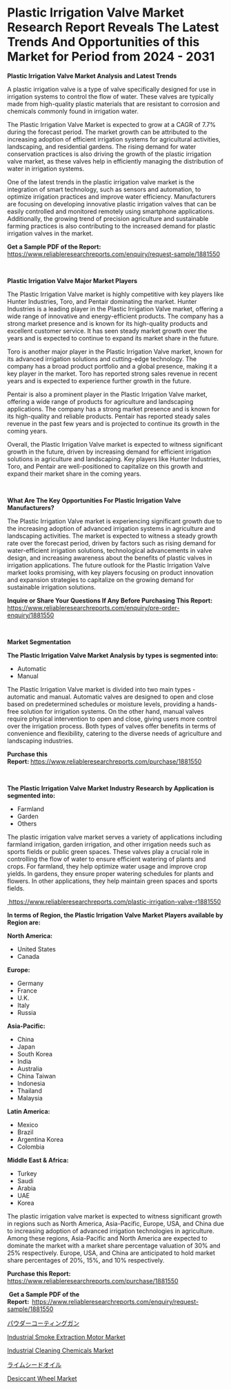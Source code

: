 <p><h1>Plastic Irrigation Valve Market Research Report Reveals The Latest Trends And Opportunities of this Market for Period from 2024 - 2031</h1></p><p><strong>Plastic Irrigation Valve Market Analysis and Latest Trends</strong></p>
<p><p>A plastic irrigation valve is a type of valve specifically designed for use in irrigation systems to control the flow of water. These valves are typically made from high-quality plastic materials that are resistant to corrosion and chemicals commonly found in irrigation water.</p><p>The Plastic Irrigation Valve Market is expected to grow at a CAGR of 7.7% during the forecast period. The market growth can be attributed to the increasing adoption of efficient irrigation systems for agricultural activities, landscaping, and residential gardens. The rising demand for water conservation practices is also driving the growth of the plastic irrigation valve market, as these valves help in efficiently managing the distribution of water in irrigation systems.</p><p>One of the latest trends in the plastic irrigation valve market is the integration of smart technology, such as sensors and automation, to optimize irrigation practices and improve water efficiency. Manufacturers are focusing on developing innovative plastic irrigation valves that can be easily controlled and monitored remotely using smartphone applications. Additionally, the growing trend of precision agriculture and sustainable farming practices is also contributing to the increased demand for plastic irrigation valves in the market.</p></p>
<p><strong>Get a Sample PDF of the Report:&nbsp;</strong> <a href="https://www.reliableresearchreports.com/enquiry/request-sample/1881550">https://www.reliableresearchreports.com/enquiry/request-sample/1881550</a></p>
<p>&nbsp;</p>
<p><strong>Plastic Irrigation Valve Major Market Players</strong></p>
<p><p>The Plastic Irrigation Valve market is highly competitive with key players like Hunter Industries, Toro, and Pentair dominating the market. Hunter Industries is a leading player in the Plastic Irrigation Valve market, offering a wide range of innovative and energy-efficient products. The company has a strong market presence and is known for its high-quality products and excellent customer service. It has seen steady market growth over the years and is expected to continue to expand its market share in the future.</p><p>Toro is another major player in the Plastic Irrigation Valve market, known for its advanced irrigation solutions and cutting-edge technology. The company has a broad product portfolio and a global presence, making it a key player in the market. Toro has reported strong sales revenue in recent years and is expected to experience further growth in the future.</p><p>Pentair is also a prominent player in the Plastic Irrigation Valve market, offering a wide range of products for agriculture and landscaping applications. The company has a strong market presence and is known for its high-quality and reliable products. Pentair has reported steady sales revenue in the past few years and is projected to continue its growth in the coming years.</p><p>Overall, the Plastic Irrigation Valve market is expected to witness significant growth in the future, driven by increasing demand for efficient irrigation solutions in agriculture and landscaping. Key players like Hunter Industries, Toro, and Pentair are well-positioned to capitalize on this growth and expand their market share in the coming years.</p></p>
<p>&nbsp;</p>
<p><strong>What Are The Key Opportunities For Plastic Irrigation Valve Manufacturers?</strong></p>
<p><p>The Plastic Irrigation Valve market is experiencing significant growth due to the increasing adoption of advanced irrigation systems in agriculture and landscaping activities. The market is expected to witness a steady growth rate over the forecast period, driven by factors such as rising demand for water-efficient irrigation solutions, technological advancements in valve design, and increasing awareness about the benefits of plastic valves in irrigation applications. The future outlook for the Plastic Irrigation Valve market looks promising, with key players focusing on product innovation and expansion strategies to capitalize on the growing demand for sustainable irrigation solutions.</p></p>
<p><strong>Inquire or Share Your Questions If Any Before Purchasing This Report:</strong> <a href="https://www.reliableresearchreports.com/enquiry/pre-order-enquiry/1881550">https://www.reliableresearchreports.com/enquiry/pre-order-enquiry/1881550</a></p>
<p>&nbsp;</p>
<p><strong>Market Segmentation</strong></p>
<p><strong>The Plastic Irrigation Valve Market Analysis by types is segmented into:</strong></p>
<p><ul><li>Automatic</li><li>Manual</li></ul></p>
<p><p>The Plastic Irrigation Valve market is divided into two main types - automatic and manual. Automatic valves are designed to open and close based on predetermined schedules or moisture levels, providing a hands-free solution for irrigation systems. On the other hand, manual valves require physical intervention to open and close, giving users more control over the irrigation process. Both types of valves offer benefits in terms of convenience and flexibility, catering to the diverse needs of agriculture and landscaping industries.</p></p>
<p><strong>Purchase this Report:&nbsp;</strong><a href="https://www.reliableresearchreports.com/purchase/1881550">https://www.reliableresearchreports.com/purchase/1881550</a></p>
<p>&nbsp;</p>
<p><strong>The Plastic Irrigation Valve Market Industry Research by Application is segmented into:</strong></p>
<p><ul><li>Farmland</li><li>Garden</li><li>Others</li></ul></p>
<p><p>The plastic irrigation valve market serves a variety of applications including farmland irrigation, garden irrigation, and other irrigation needs such as sports fields or public green spaces. These valves play a crucial role in controlling the flow of water to ensure efficient watering of plants and crops. For farmland, they help optimize water usage and improve crop yields. In gardens, they ensure proper watering schedules for plants and flowers. In other applications, they help maintain green spaces and sports fields.</p></p>
<p><a href="https://www.reliableresearchreports.com/plastic-irrigation-valve-r1881550">&nbsp;https://www.reliableresearchreports.com/plastic-irrigation-valve-r1881550</a></p>
<p><strong>In terms of Region, the Plastic Irrigation Valve Market Players available by Region are:</strong></p>
<p>
    <p> <strong> North America: </strong>
        <ul>
            <li>United States</li>
            <li>Canada</li>
        </ul>
        </p> 
    <p> <strong> Europe: </strong>
        <ul>
            <li>Germany</li>
            <li>France</li>
            <li>U.K.</li>
            <li>Italy</li>
            <li>Russia</li>
        </ul>
        </p> 
    <p> <strong> Asia-Pacific: </strong>
        <ul>
            <li>China</li>
            <li>Japan</li>
            <li>South Korea</li>
            <li>India</li>
            <li>Australia</li>
            <li>China Taiwan</li>
            <li>Indonesia</li>
            <li>Thailand</li>
            <li>Malaysia</li>
        </ul>
        </p> 
    <p> <strong> Latin America: </strong>
        <ul>
            <li>Mexico</li>
            <li>Brazil</li>
            <li>Argentina Korea</li>
            <li>Colombia</li>
        </ul>
        </p> 
    <p> <strong> Middle East & Africa: </strong>
        <ul>
            <li>Turkey</li>
            <li>Saudi</li>
            <li>Arabia</li>
            <li>UAE</li>
            <li>Korea</li>
        </ul>
    </p>
    </p>
<p><p>The plastic irrigation valve market is expected to witness significant growth in regions such as North America, Asia-Pacific, Europe, USA, and China due to increasing adoption of advanced irrigation technologies in agriculture. Among these regions, Asia-Pacific and North America are expected to dominate the market with a market share percentage valuation of 30% and 25% respectively. Europe, USA, and China are anticipated to hold market share percentages of 20%, 15%, and 10% respectively.</p></p>
<p><strong>Purchase this Report: </strong><a href="https://www.reliableresearchreports.com/purchase/1881550">https://www.reliableresearchreports.com/purchase/1881550</a></p>
<p>&nbsp;<strong>Get a Sample PDF of the Report:&nbsp;&nbsp;</strong><a href="https://www.reliableresearchreports.com/enquiry/request-sample/1881550">https://www.reliableresearchreports.com/enquiry/request-sample/1881550</a></p>
<p><strong></strong></p>
<p><p><a href="https://github.com/vlcostes/Market-Research-Report-List-1/blob/main/123684444194.md">パウダーコーティングガン</a></p><p><a href="https://github.com/brentleyjimmiealvaradoz4l1rea/Market-Research-Report-List-2/blob/main/industrial-smoke-extraction-motor-market.md">Industrial Smoke Extraction Motor Market</a></p><p><a href="https://issuu.com/reportprime-2/docs/industrial-cleaning-chemicals-market-size-2030.ppt">Industrial Cleaning Chemicals Market</a></p><p><a href="https://github.com/gfggqjbfys368009/Market-Research-Report-List-1/blob/main/217961144193.md">ライムシードオイル</a></p><p><a href="https://issuu.com/reportprime-2/docs/desiccant-wheel-market-size-2030.pptx">Desiccant Wheel Market</a></p></p>